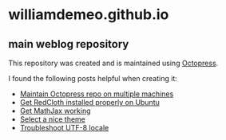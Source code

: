 williamdemeo.github.io
======================

## main weblog repository

This repository was created and is maintained using
[Octopress](http://octopress.org/).

I found the following posts helpful when creating it:

+ [Maintain Octopress repo on multiple machines](http://blog.zerosharp.com/clone-your-octopress-to-blog-from-two-places/)  
+ [Get RedCloth installed properly on Ubuntu](http://stackoverflow.com/questions/14245822/cannot-install-redcloth)   
+ [Get MathJax working](http://www.idryman.org/blog/2012/03/10/writing-math-equations-on-octopress/)
+ [Select a nice theme](https://github.com/imathis/octopress/wiki/3rd-Party-Octopress-Themes)
+ [Troubleshoot UTF-8 locale](http://stackoverflow.com/questions/17031651/invalid-byte-sequence-in-us-ascii-argument-error-when-i-run-rake-dbseed-in-ra)
